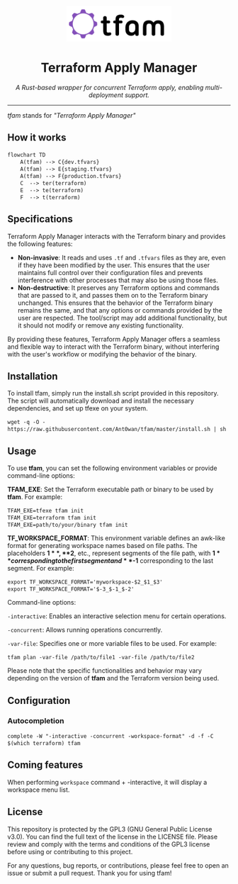 <br />
<p align="center">
  <a href="">
    <img src=".logo.png" alt="Logo" height="80">
  </a>
      <h1 align="center">Terraform Apply Manager</h1>
  <p align="center"><i>A Rust-based wrapper for concurrent Terraform apply, enabling multi-deployment support.</i></p>
</p>

---

*tfam* stands for *"Terraform Apply Manager"*

## How it works

```mermaid
flowchart TD
    A(tfam) --> C{dev.tfvars}
    A(tfam) --> E{staging.tfvars}
    A(tfam) --> F{production.tfvars}
    C  --> ter(terraform)
    E  --> te(terraform)
    F  --> t(terraform)
```

## Specifications

Terraform Apply Manager interacts with the Terraform binary and provides the following features:

- **Non-invasive**: It reads and uses `.tf` and `.tfvars` files as they are, even if they have been modified by the user. This ensures that the user maintains full control over their configuration files and prevents interference with other processes that may also be using those files.
- **Non-destructive**: It preserves any Terraform options and commands that are passed to it, and passes them on to the Terraform binary unchanged. This ensures that the behavior of the Terraform binary remains the same, and that any options or commands provided by the user are respected. The tool/script may add additional functionality, but it should not modify or remove any existing functionality.

By providing these features, Terraform Apply Manager offers a seamless and flexible way to interact with the Terraform binary, without interfering with the user's workflow or modifying the behavior of the binary.

## Installation

To install tfam, simply run the install.sh script provided in this repository. The script will automatically download and install the necessary dependencies, and set up tfexe on your system.

```shell
wget -q -O -  https://raw.githubusercontent.com/Ant0wan/tfam/master/install.sh | sh
```

## Usage

To use **tfam**, you can set the following environment variables or provide command-line options:

**TFAM_EXE**: Set the Terraform executable path or binary to be used by **tfam**. For example:

```shell
TFAM_EXE=tfexe tfam init
TFAM_EXE=terraform tfam init
TFAM_EXE=path/to/your/binary tfam init
```

**TF_WORKSPACE_FORMAT**: This environment variable defines an awk-like format for generating workspace names based on file paths. The placeholders **$1**, **$2**, etc., represent segments of the file path, with **$1** corresponding to the first segment and **$-1** corresponding to the last segment. For example:

```shell
export TF_WORKSPACE_FORMAT='myworkspace-$2_$1_$3'
export TF_WORKSPACE_FORMAT='$-3_$-1_$-2'
```

Command-line options:

`-interactive`: Enables an interactive selection menu for certain operations.

`-concurrent`: Allows running operations concurrently.

`-var-file`: Specifies one or more variable files to be used. For example:

```shell
tfam plan -var-file /path/to/file1 -var-file /path/to/file2
```

Please note that the specific functionalities and behavior may vary depending on the version of **tfam** and the Terraform version being used.

## Configuration

### Autocompletion

```shell
complete -W "-interactive -concurrent -workspace-format" -d -f -C $(which terraform) tfam
```

## Coming features

When performing `workspace` command + -interactive, it will display a workspace menu list.

## License

This repository is protected by the GPL3 (GNU General Public License v3.0). You can find the full text of the license in the LICENSE file. Please review and comply with the terms and conditions of the GPL3 license before using or contributing to this project.

For any questions, bug reports, or contributions, please feel free to open an issue or submit a pull request. Thank you for using tfam!
